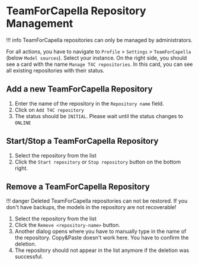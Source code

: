 <!--
 ~ SPDX-FileCopyrightText: Copyright DB InfraGO AG and contributors
 ~ SPDX-License-Identifier: Apache-2.0
 -->

# TeamForCapella Repository Management

<!-- prettier-ignore -->
!!! info
    TeamForCapella repositories can only be managed by administrators.

For all actions, you have to navigate to `Profile` > `Settings` >
`TeamForCapella` (below `Model sources`). Select your instance. On the right
side, you should see a card with the name `Manage T4C repositories`. In this
card, you can see all existing repositories with their status.

## Add a new TeamForCapella Repository

1. Enter the name of the repository in the `Repository name` field.
1. Click on `Add T4C repository`
1. The status should be `INITIAL`. Please wait until the status changes to
   `ONLINE`

## Start/Stop a TeamForCapella Repository

1. Select the repository from the list
1. Click the `Start repository` or `Stop repository` button on the bottom
   right.

## Remove a TeamForCapella Repository

<!-- prettier-ignore -->
!!! danger
    Deleted TeamForCapella repositories can not be restored.
    If you don't have backups, the models in the repository are not recoverable!

1. Select the repository from the list
1. Click the `Remove <repository-name>` button.
1. Another dialog opens where you have to manually type in the name of the
   repository. Copy&Paste doesn't work here. You have to confirm the deletion.
1. The repository should not appear in the list anymore if the deletion was
   successful.
